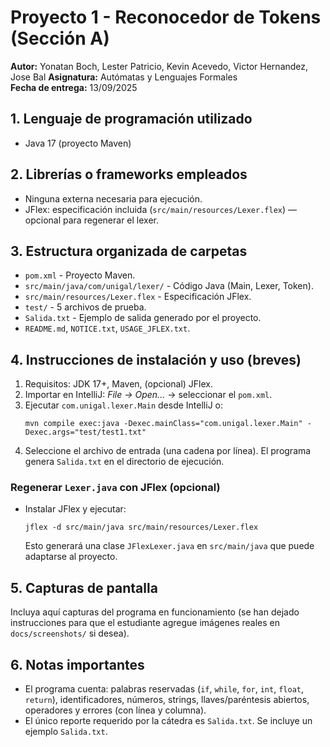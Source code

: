 # Proyecto 1 - Reconocedor de Tokens (Sección A)
**Autor:** Yonatan Boch, Lester Patricio, Kevin Acevedo, Victor Hernandez, Jose Bal 
**Asignatura:** Autómatas y Lenguajes Formales  
**Fecha de entrega:** 13/09/2025

## 1. Lenguaje de programación utilizado
- Java 17 (proyecto Maven)

## 2. Librerías o frameworks empleados
- Ninguna externa necesaria para ejecución.  
- JFlex: especificación incluida (`src/main/resources/Lexer.flex`) — opcional para regenerar el lexer.

## 3. Estructura organizada de carpetas
- `pom.xml` - Proyecto Maven.
- `src/main/java/com/unigal/lexer/` - Código Java (Main, Lexer, Token).
- `src/main/resources/Lexer.flex` - Especificación JFlex.
- `test/` - 5 archivos de prueba.
- `Salida.txt` - Ejemplo de salida generado por el proyecto.
- `README.md`, `NOTICE.txt`, `USAGE_JFLEX.txt`.

## 4. Instrucciones de instalación y uso (breves)
1. Requisitos: JDK 17+, Maven, (opcional) JFlex.
2. Importar en IntelliJ: *File → Open...* → seleccionar el `pom.xml`.
3. Ejecutar `com.unigal.lexer.Main` desde IntelliJ o:
   ```
   mvn compile exec:java -Dexec.mainClass="com.unigal.lexer.Main" -Dexec.args="test/test1.txt"
   ```
4. Seleccione el archivo de entrada (una cadena por línea). El programa genera `Salida.txt` en el directorio de ejecución.

### Regenerar `Lexer.java` con JFlex (opcional)
- Instalar JFlex y ejecutar:
  ```
  jflex -d src/main/java src/main/resources/Lexer.flex
  ```
  Esto generará una clase `JFlexLexer.java` en `src/main/java` que puede adaptarse al proyecto.

## 5. Capturas de pantalla
Incluya aquí capturas del programa en funcionamiento (se han dejado instrucciones para que el estudiante agregue imágenes reales en `docs/screenshots/` si desea).

## 6. Notas importantes
- El programa cuenta: palabras reservadas (`if`, `while`, `for`, `int`, `float`, `return`), identificadores, números, strings, llaves/paréntesis abiertos, operadores y errores (con línea y columna).
- El único reporte requerido por la cátedra es `Salida.txt`. Se incluye un ejemplo `Salida.txt`.
